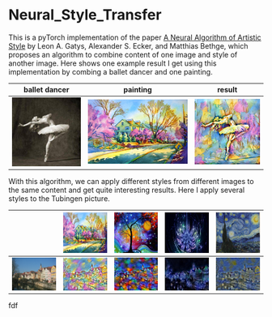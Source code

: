 # Neural_Style_Transfer
This is a pyTorch implementation of the paper [A Neural Algorithm of Artistic Style](https://arxiv.org/pdf/1508.06576.pdf) by Leon A. Gatys, Alexander S. Ecker, and Matthias Bethge, which proposes an algorithm to combine content of one image and style of another image. Here shows one example result I get using this implementation by combing a ballet dancer and one painting.

ballet dancer|painting|result
-------------|----------------|------
![](./content/dancing.jpg)|![](./style/1.jpg)|![](./output/dancing1.jpg)

With this algorithm, we can apply different styles from different images to the same content and get quite interesting results. Here I apply several styles to the Tubingen picture.

||<img src="./style/1.jpg" width="100" height="80">|<img src="./style/2.jpg" width="100" height="80">|<img src="./style/3.jpg" width="100" height="80">|<img src="./style/4.jpg" width="100" height="80">|
|---|---|---|---|---|
|![](./content/tubingen.jpg)|![](./output/tubingen_1.jpg)|![](./output/tubingen_2.jpg)|![](./output/tubingen_3.jpg)|![](./output/tubingen_4.jpg)|

fdf

